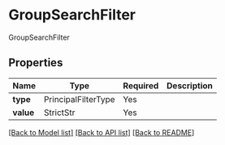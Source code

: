 # GroupSearchFilter

GroupSearchFilter

## Properties
| Name | Type | Required | Description |
| ------------ | ------------- | ------------- | ------------- |
**type** | PrincipalFilterType | Yes |  |
**value** | StrictStr | Yes |  |


[[Back to Model list]](../../README.md#models-v2-link) [[Back to API list]](../../README.md#documentation-for-api-endpoints) [[Back to README]](../../README.md)
